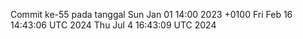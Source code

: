 Commit ke-55 pada tanggal Sun Jan 01 14:00 2023 +0100
Fri Feb 16 14:43:06 UTC 2024
Thu Jul  4 16:43:09 UTC 2024

